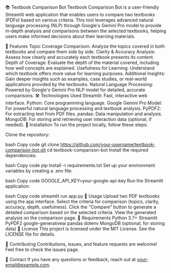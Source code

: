 📚 Textbook Comparison Bot
Textbook Comparison Bot is a user-friendly Streamlit web application that enables users to compare two textbooks (PDFs) based on various criteria. This tool leverages advanced natural language processing (NLP) through Google's Gemini Pro model to provide in-depth analysis and comparisons between the selected textbooks, helping users make informed decisions about their learning materials.

🚀 Features
Topic Coverage Comparison: Analyze the topics covered in both textbooks and compare them side by side.
Clarity & Accuracy Analysis: Assess how clearly and accurately each textbook presents its content.
Depth of Coverage: Evaluate the depth of the material covered, including how well concepts are explained.
Usefulness for Learning: Understand which textbook offers more value for learning purposes.
Additional Insights: Gain deeper insights such as examples, case studies, or real-world applications provided by the textbooks.
Natural Language Processing: Powered by Google's Gemini Pro NLP model for detailed, accurate comparisons.
🛠 Technologies Used
Streamlit: Fast, interactive web interface.
Python: Core programming language.
Google Gemini Pro Model: For powerful natural language processing and textbook analysis.
PyPDF2: For extracting text from PDF files.
pandas: Data manipulation and analysis.
MongoDB: For storing and retrieving user interaction data (optional, if needed).
📂 Installation
To run the project locally, follow these steps:

Clone the repository:

bash
Copy code
git clone https://github.com/your-username/textbook-comparison-bot.git
cd textbook-comparison-bot
Install the required dependencies:

bash
Copy code
pip install -r requirements.txt
Set up your environment variables by creating a .env file:

bash
Copy code
GOOGLE_API_KEY=your-google-api-key
Run the Streamlit application:

bash
Copy code
streamlit run app.py
📝 Usage
Upload two PDF textbooks using the app interface.
Select the criteria for comparison (topics, clarity, accuracy, depth, usefulness).
Click the "Compare" button to generate a detailed comparison based on the selected criteria.
View the generated analysis on the comparison page.
🔧 Requirements
Python 3.7+
Streamlit
PyPDF2
google-generativeai
pandas
dotenv
MongoDB (optional, for storing data)
📄 License
This project is licensed under the MIT License. See the LICENSE file for details.

🤝 Contributing
Contributions, issues, and feature requests are welcome! Feel free to check the issues page.

📧 Contact
If you have any questions or feedback, reach out at your-email@example.com.

